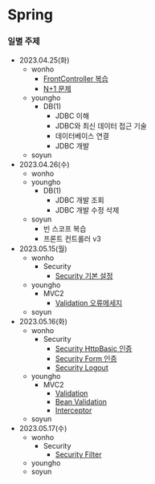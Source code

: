 # Spring

### 일별 주제

- 2023.04.25(화)
  - wonho
    - [FrontController 복습](./wonho/FrontController/)
    - [N+1 문제](https://seoarc.tistory.com/81)
  - youngho
    - DB(1)
      - JDBC 이해
      - JDBC와 최신 데이터 접근 기술
      - 데이터베이스 연결
      - JDBC 개발
  - soyun
- 2023.04.26(수)
  - wonho
  - youngho
    - DB(1)
      - JDBC 개발 조회
      - JDBC 개발 수정 삭제
  - soyun
    - 빈 스코프 복습
    - 프론트 컨트롤러 v3
- 2023.05.15(월)
  - wonho
    - Security
      - [Security 기본 설정](./wonho/Security/Setting.md)
  - youngho
    - MVC2
      - [Validation 오류메세지](./youngho/MVC2/Validation/Validation.md)
  - soyun
- 2023.05.16(화)
  - wonho
    - Security
      - [Security HttpBasic 인증](./wonho/Security/HttpBasic.md)
      - [Security Form 인증](./wonho/Security/Form.md)
      - [Security Logout](./wonho/Security/Logout.md)
  - youngho
    - MVC2
      - [Validation](./youngho/MVC2/Validation/Validation.md)
      - [Bean Validation](./youngho/MVC2/BeanValidation/BeanValidation.md)
      - [Interceptor](./youngho/MVC2/Interceptor/Interceptor.md)
  - soyun
- 2023.05.17(수)
  - wonho
    - Security
      - [Security Filter](./wonho/Security/Filter.md)
  - youngho
  - soyun
